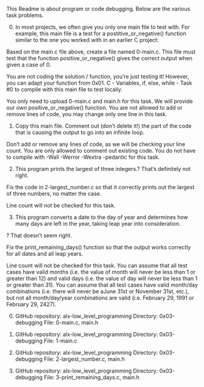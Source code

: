 This Readme is about program or code debugging.
Below are the various task problems.

0. In most projects, we often give you only one main file to test with. For example, this main file is a test for a postitive_or_negative() function similar to the one you worked with in an earlier C project:

Based on the main.c file above, create a file named 0-main.c. This file must test that the function positive_or_negative() gives the correct output when given a case of 0.

You are not coding the solution / function, you’re just testing it! However, you can adapt your function from 0x01. C - Variables, if, else, while - Task #0 to compile with this main file to test locally.

You only need to upload 0-main.c and main.h for this task. We will provide our own positive_or_negative() function.
You are not allowed to add or remove lines of code, you may change only one line in this task.

1. Copy this main file. Comment out (don’t delete it!) the part of the code that is causing the output to go into an infinite loop.

Don’t add or remove any lines of code, as we will be checking your line count. You are only allowed to comment out existing code.
You do not have to compile with -Wall -Werror -Wextra -pedantic for this task.

2. This program prints the largest of three integers.? That’s definitely not right.

Fix the code in 2-largest_number.c so that it correctly prints out the largest of three numbers, no matter the case.

Line count will not be checked for this task.

3. This program converts a date to the day of year and determines how many days are left in the year, taking leap year into consideration.

? That doesn’t seem right.

Fix the print_remaining_days() function so that the output works correctly for all dates and all leap years.

Line count will not be checked for this task.
You can assume that all test cases have valid months (i.e. the value of month will never be less than 1 or greater than 12) and valid days (i.e. the value of day will never be less than 1 or greater than 31).
You can assume that all test cases have valid month/day combinations (i.e. there will never be aJune 31st or November 31st, etc.), but not all month/day/year combinations are valid (i.e. February 29, 1991 or February 29, 2427).

0. GitHub repository: alx-low_level_programming
Directory: 0x03-debugging
File: 0-main.c, main.h

1. GitHub repository: alx-low_level_programming
Directory: 0x03-debugging
File: 1-main.c

2. GitHub repository: alx-low_level_programming
Directory: 0x03-debugging
File: 2-largest_number.c, main.h

3. GitHub repository: alx-low_level_programming
Directory: 0x03-debugging
File: 3-print_remaining_days.c, main.h
